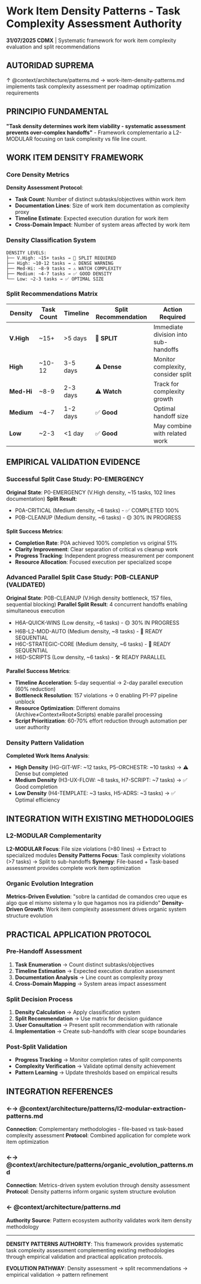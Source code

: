 # Work Item Density Patterns - Task Complexity Assessment Authority

**31/07/2025 CDMX** | Systematic framework for work item complexity evaluation and split recommendations

## AUTORIDAD SUPREMA
↑ @context/architecture/patterns.md → work-item-density-patterns.md implements task complexity assessment per roadmap optimization requirements

## PRINCIPIO FUNDAMENTAL
**"Task density determines work item viability - systematic assessment prevents over-complex handoffs"** - Framework complementario a L2-MODULAR focusing on task complexity vs file line count.

## WORK ITEM DENSITY FRAMEWORK

### Core Density Metrics
**Density Assessment Protocol**:
- **Task Count**: Number of distinct subtasks/objectives within work item
- **Documentation Lines**: Size of work item documentation as complexity proxy
- **Timeline Estimate**: Expected execution duration for work item
- **Cross-Domain Impact**: Number of system areas affected by work item

### Density Classification System
```
DENSITY LEVELS:
├── V.High: ~15+ tasks → 🔴 SPLIT REQUIRED
├── High: ~10-12 tasks → ⚠️ DENSE WARNING  
├── Med-Hi: ~8-9 tasks → ⚠️ WATCH COMPLEXITY
├── Medium: ~4-7 tasks → ✅ GOOD DENSITY
└── Low: ~2-3 tasks → ✅ OPTIMAL SIZE
```

### Split Recommendations Matrix
| Density | Task Count | Timeline | Split Recommendation | Action Required |
|---------|------------|----------|---------------------|-----------------|
| **V.High** | ~15+ | >5 days | 🔴 **SPLIT** | Immediate division into sub-handoffs |
| **High** | ~10-12 | 3-5 days | ⚠️ **Dense** | Monitor complexity, consider split |
| **Med-Hi** | ~8-9 | 2-3 days | ⚠️ **Watch** | Track for complexity growth |
| **Medium** | ~4-7 | 1-2 days | ✅ **Good** | Optimal handoff size |
| **Low** | ~2-3 | <1 day | ✅ **Good** | May combine with related work |

## EMPIRICAL VALIDATION EVIDENCE

### Successful Split Case Study: P0-EMERGENCY
**Original State**: P0-EMERGENCY (V.High density, ~15 tasks, 102 lines documentation)
**Split Result**: 
- P0A-CRITICAL (Medium density, ~6 tasks) - ✅ COMPLETED 100%
- P0B-CLEANUP (Medium density, ~6 tasks) - 🟡 30% IN PROGRESS

**Split Success Metrics**:
- **Completion Rate**: P0A achieved 100% completion vs original 51%
- **Clarity Improvement**: Clear separation of critical vs cleanup work
- **Progress Tracking**: Independent progress measurement per component
- **Resource Allocation**: Focused execution per specialized scope

### Advanced Parallel Split Case Study: P0B-CLEANUP (VALIDATED)
**Original State**: P0B-CLEANUP (V.High density bottleneck, 157 files, sequential blocking)
**Parallel Split Result**: 4 concurrent handoffs enabling simultaneous execution
- H6A-QUICK-WINS (Low density, ~6 tasks) - 🟡 30% IN PROGRESS
- H6B-L2-MOD-AUTO (Medium density, ~8 tasks) - 🔄 READY SEQUENTIAL  
- H6C-STRATEGIC-CORE (Medium density, ~6 tasks) - 🎯 READY SEQUENTIAL
- H6D-SCRIPTS (Low density, ~6 tasks) - 🛠 READY PARALLEL

**Parallel Success Metrics**:
- **Timeline Acceleration**: 5-day sequential → 2-day parallel execution (60% reduction)
- **Bottleneck Resolution**: 157 violations → 0 enabling P1-P7 pipeline unblock
- **Resource Optimization**: Different domains (Archive≠Context≠Root≠Scripts) enable parallel processing
- **Script Prioritization**: 60-70% effort reduction through automation per user authority

### Density Pattern Validation
**Completed Work Items Analysis**:
- **High Density** (HG-GIT-WF: ~12 tasks, P5-ORCHESTR: ~10 tasks) → ⚠️ Dense but completed
- **Medium Density** (H3-UX-FLOW: ~8 tasks, H7-SCRIPT: ~7 tasks) → ✅ Good completion
- **Low Density** (H4-TEMPLATE: ~3 tasks, H5-ADRS: ~3 tasks) → ✅ Optimal efficiency

## INTEGRATION WITH EXISTING METHODOLOGIES

### L2-MODULAR Complementarity
**L2-MODULAR Focus**: File size violations (>80 lines) → Extract to specialized modules
**Density Patterns Focus**: Task complexity violations (>7 tasks) → Split to sub-handoffs
**Synergy**: File-based + Task-based assessment provides complete work item optimization

### Organic Evolution Integration
**Metrics-Driven Evolution**: "sobre la cantidad de comandos creo uque es algo que el mismo sistema y lo que hagamos nos ira pidiendo"
**Density-Driven Growth**: Work item complexity assessment drives organic system structure evolution

## PRACTICAL APPLICATION PROTOCOL

### Pre-Handoff Assessment
1. **Task Enumeration** → Count distinct subtasks/objectives
2. **Timeline Estimation** → Expected execution duration assessment  
3. **Documentation Analysis** → Line count as complexity proxy
4. **Cross-Domain Mapping** → System areas impact assessment

### Split Decision Process
1. **Density Calculation** → Apply classification system
2. **Split Recommendation** → Use matrix for decision guidance
3. **User Consultation** → Present split recommendation with rationale
4. **Implementation** → Create sub-handoffs with clear scope boundaries

### Post-Split Validation
- **Progress Tracking** → Monitor completion rates of split components
- **Complexity Verification** → Validate optimal density achievement
- **Pattern Learning** → Update thresholds based on empirical results

## INTEGRATION REFERENCES

### ←→ @context/architecture/patterns/l2-modular-extraction-patterns.md
**Connection**: Complementary methodologies - file-based vs task-based complexity assessment
**Protocol**: Combined application for complete work item optimization

### ←→ @context/architecture/patterns/organic_evolution_patterns.md  
**Connection**: Metrics-driven system evolution through density assessment
**Protocol**: Density patterns inform organic system structure evolution

### ← @context/architecture/patterns.md
**Authority Source**: Pattern ecosystem authority validates work item density methodology

---

**DENSITY PATTERNS AUTHORITY**: This framework provides systematic task complexity assessment complementing existing methodologies through empirical validation and practical application protocols.

**EVOLUTION PATHWAY**: Density assessment → split recommendations → empirical validation → pattern refinement